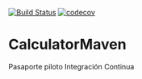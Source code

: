 [![Build Status](https://travis-ci.org/DanielOcampo23/CalculatorMaven.svg?branch=master)](https://travis-ci.org/DanielOcampo23/CalculatorMaven)
[![codecov](https://codecov.io/gh/DanielOcampo23/CalculatorMaven/branch/master/graph/badge.svg)](https://codecov.io/gh/DanielOcampo23/CalculatorMaven)

# CalculatorMaven

Pasaporte piloto Integración Continua
